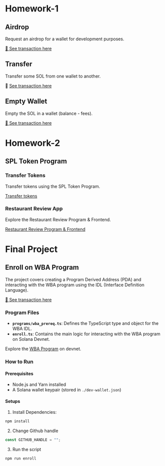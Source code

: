 <!-- markdownlint-disable-->

# Homework-1

## Airdrop

Request an airdrop for a wallet for development purposes.

[🚀 See transaction here](https://explorer.solana.com/tx/5gLdE81DmcjsZwzQ8CJxsgqrcaNd2WvVsyE9ft5kuurmLX6jRZdhToygPpD7zqTn5ae8YcRpSdYwFHkYjvhToKGA?cluster=devnet)

## Transfer

Transfer some SOL from one wallet to another.

🚀 [See transaction here](https://explorer.solana.com/tx/4GQy9i7ZNJ9snACkMvyLYG1bhg4L7kQ7Av9HUMxtgvY9PUg5QPDkNo6q97AdP5Cw4T3T2GB6H3RPEwFkWDjVC6U3?cluster=devnet)

## Empty Wallet

Empty the SOL in a wallet (balance - fees).

[🚀 See transaction here](https://explorer.solana.com/tx/4f7WJyQBtfFo1WZPk6donr2KSJZ2JknYv7sqsFhDAf7mvveXCtD7cm2thMRdcVSxqUCrgLFT48HX2MpKNGNH4ULH?cluster=devnet)

# Homework-2

## SPL Token Program

### Transfer Tokens

Transfer tokens using the SPL Token Program.

[Transfer tokens](H2-spl-token-program/spl_transfer.ts)

### Restaurant Review App

Explore the Restaurant Review Program & Frontend.

[Restaurant Review Program & Frontend](restaurant-review/README.md)

# Final Project

## Enroll on WBA Program

The project covers creating a Program Derived Address (PDA) and interacting with the WBA program using the IDL (Interface Definition Language).

[🚀 See transaction here](https://explorer.solana.com/tx/41bc586YMi1Aw29UW5C6a8bk6KUnPBU8veqzJmQn5mrAatrBt7VRRY6DaiP5qHvvqciTSLVXRStb5NWg8FhgR3j5?cluster=devnet)

### Program Files

- **`programs/wba_prereq.ts`**: Defines the TypeScript type and object for the WBA IDL.
- **`enroll.ts`**: Contains the main logic for interacting with the WBA program on Solana Devnet.

Explore the [WBA Program](https://explorer.solana.com/address/WBA52hW35HZU5R2swG57oehbN2fTr7nNhNDgfjnqUoZ/anchor-program?cluster=devnet) on devnet.

### How to Run

#### Prerequisites

- Node.js and Yarn installed
- A Solana wallet keypair (stored in `./dev-wallet.json`)

#### Setups

1. Install Dependencies:

```bash
npm install
```

2. Change Github handle

```js
const GITHUB_HANDLE = "";
```

3. Run the script

```bash
npm run enroll
```
